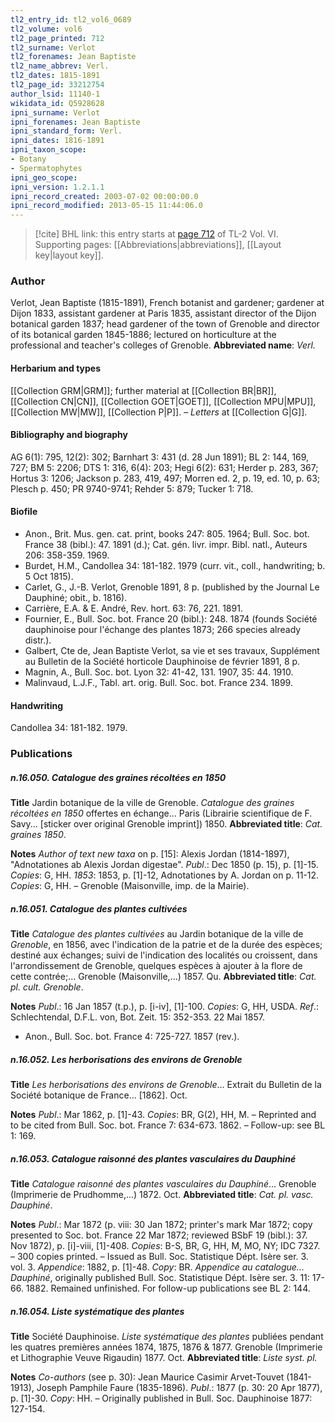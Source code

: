 ```yaml
---
tl2_entry_id: tl2_vol6_0689
tl2_volume: vol6
tl2_page_printed: 712
tl2_surname: Verlot
tl2_forenames: Jean Baptiste
tl2_name_abbrev: Verl.
tl2_dates: 1815-1891
tl2_page_id: 33212754
author_lsid: 11140-1
wikidata_id: Q5928628
ipni_surname: Verlot
ipni_forenames: Jean Baptiste
ipni_standard_form: Verl.
ipni_dates: 1816-1891
ipni_taxon_scope: 
- Botany
- Spermatophytes
ipni_geo_scope: 
ipni_version: 1.2.1.1
ipni_record_created: 2003-07-02 00:00:00.0
ipni_record_modified: 2013-05-15 11:44:06.0
---
```



> [!cite] BHL link: this entry starts at [page 712](https://www.biodiversitylibrary.org/page/33212754) of TL-2 Vol. VI.
> Supporting pages: [[Abbreviations|abbreviations]], [[Layout key|layout key]].

### Author

Verlot, Jean Baptiste (1815-1891), French botanist and gardener; gardener at Dijon 1833, assistant gardener at Paris 1835, assistant director of the Dijon botanical garden 1837; head gardener of the town of Grenoble and director of its botanical garden 1845-1886; lectured on horticulture at the professional and teacher's colleges of Grenoble. 
**Abbreviated name**: *Verl.*

#### Herbarium and types

[[Collection GRM|GRM]]; further material at [[Collection BR|BR]], [[Collection CN|CN]], [[Collection GOET|GOET]], [[Collection MPU|MPU]], [[Collection MW|MW]], [[Collection P|P]]. – *Letters* at [[Collection G|G]].

#### Bibliography and biography

AG 6(1): 795, 12(2): 302; Barnhart 3: 431 (d. 28 Jun 1891); BL 2: 144, 169, 727; BM 5: 2206; DTS 1: 316, 6(4): 203; Hegi 6(2): 631; Herder p. 283, 367; Hortus 3: 1206; Jackson p. 283, 419, 497; Morren ed. 2, p. 19, ed. 10, p. 63; Plesch p. 450; PR 9740-9741; Rehder 5: 879; Tucker 1: 718.

#### Biofile

- Anon., Brit. Mus. gen. cat. print, books 247: 805. 1964; Bull. Soc. bot. France 38 (bibl.): 47. 1891 (d.); Cat. gén. livr. impr. Bibl. natl., Auteurs 206: 358-359. 1969.
- Burdet, H.M., Candollea 34: 181-182. 1979 (curr. vit., coll., handwriting; b. 5 Oct 1815).
- Carlet, G., J.-B. Verlot, Grenoble 1891, 8 p. (published by the Journal Le Dauphiné; obit., b. 1816).
- Carrière, E.A. & E. André, Rev. hort. 63: 76, 221. 1891.
- Fournier, E., Bull. Soc. bot. France 20 (bibl.): 248. 1874 (founds Société dauphinoise pour l'échange des plantes 1873; 266 species already distr.).
- Galbert, Cte de, Jean Baptiste Verlot, sa vie et ses travaux, Supplément au Bulletin de la Société horticole Dauphinoise de février 1891, 8 p.
- Magnin, A., Bull. Soc. bot. Lyon 32: 41-42, 131. 1907, 35: 44. 1910.
- Malinvaud, L.J.F., Tabl. art. orig. Bull. Soc. bot. France 234. 1899.

#### Handwriting

Candollea 34: 181-182. 1979.

### Publications

##### n.16.050. Catalogue des graines récoltées en 1850

**Title**
Jardin botanique de la ville de Grenoble. *Catalogue des graines récoltées en 1850* offertes en échange... Paris (Librairie scientifique de F. Savy... \[sticker over original Grenoble imprint\]) 1850.
**Abbreviated title**: *Cat. graines 1850*.

**Notes**
*Author of text new taxa* on p. \[15\]: Alexis Jordan (1814-1897), "Adnotationes ab Alexis Jordan digestae".
*Publ*.: Dec 1850 (p. 15), p. \[1\]-15. *Copies*: G, HH.
*1853*: 1853, p. \[1\]-12, Adnotationes by A. Jordan on p. 11-12. *Copies*: G, HH. – Grenoble (Maisonville, imp. de la Mairie).

##### n.16.051. Catalogue des plantes cultivées

**Title**
*Catalogue des plantes cultivées* au Jardin botanique de la ville de *Grenoble*, en 1856, avec l'indication de la patrie et de la durée des espèces; destiné aux échanges; suivi de l'indication des localités ou croissent, dans l'arrondissement de Grenoble, quelques espèces à ajouter à la flore de cette contrée;... Grenoble (Maisonville,...) 1857. Qu.
**Abbreviated title**: *Cat. pl. cult. Grenoble*.

**Notes**
*Publ*.: 16 Jan 1857 (t.p.), p. \[i-iv\], \[1\]-100. *Copies*: G, HH, USDA.
*Ref*.: Schlechtendal, D.F.L. von, Bot. Zeit. 15: 352-353. 22 Mai 1857.
- Anon., Bull. Soc. bot. France 4: 725-727. 1857 (rev.).

##### n.16.052. Les herborisations des environs de Grenoble

**Title**
*Les herborisations des environs de Grenoble*... Extrait du Bulletin de la Société botanique de France... \[1862\]. Oct.

**Notes**
*Publ*.: Mar 1862, p. \[1\]-43. *Copies*: BR, G(2), HH, M. – Reprinted and to be cited from Bull. Soc. bot. France 7: 634-673. 1862. – Follow-up: see BL 1: 169.

##### n.16.053. Catalogue raisonné des plantes vasculaires du Dauphiné

**Title**
*Catalogue raisonné des plantes vasculaires du Dauphiné*... Grenoble (Imprimerie de Prudhomme,...) 1872. Oct.
**Abbreviated title**: *Cat. pl. vasc. Dauphiné*.

**Notes**
*Publ*.: Mar 1872 (p. viii: 30 Jan 1872; printer's mark Mar 1872; copy presented to Soc. bot. France 22 Mar 1872; reviewed BSbF 19 (bibl.): 37. Nov 1872), p. \[i\]-viii, \[1\]-408. *Copies*: B-S, BR, G, HH, M, MO, NY; IDC 7327. – 300 copies printed. – Issued as Bull. Soc. Statistique Dépt. Isère ser. 3. vol. 3.
*Appendice*: 1882, p. \[1\]-48. *Copy*: BR. *Appendice au catalogue... Dauphiné*, originally published Bull. Soc. Statistique Dépt. Isère ser. 3. 11: 17-66. 1882. Remained unfinished. For follow-up publications see BL 2: 144.

##### n.16.054. Liste systématique des plantes

**Title**
Société Dauphinoise. *Liste systématique des plantes* publiées pendant les quatres premières années 1874, 1875, 1876 & 1877. Grenoble (Imprimerie et Lithographie Veuve Rigaudin) 1877. Oct.
**Abbreviated title**: *Liste syst. pl.*

**Notes**
*Co-authors* (see p. 30): Jean Maurice Casimir Arvet-Touvet (1841-1913), Joseph Pamphile Faure (1835-1896).
*Publ*.: 1877 (p. 30: 20 Apr 1877), p. \[1\]-30. *Copy*: HH. – Originally published in Bull. Soc. Dauphinoise 1877: 127-154.

